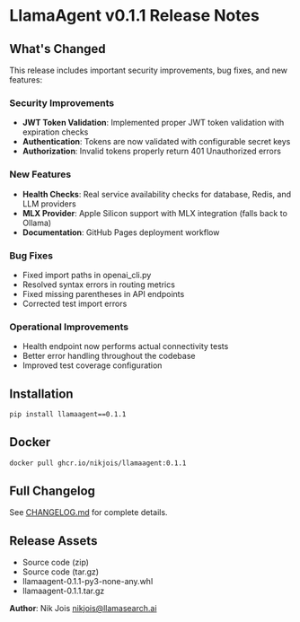# LlamaAgent v0.1.1 Release Notes

## What's Changed

This release includes important security improvements, bug fixes, and new features:

### Security Improvements
- **JWT Token Validation**: Implemented proper JWT token validation with expiration checks
- **Authentication**: Tokens are now validated with configurable secret keys
- **Authorization**: Invalid tokens properly return 401 Unauthorized errors

### New Features  
- **Health Checks**: Real service availability checks for database, Redis, and LLM providers
- **MLX Provider**: Apple Silicon support with MLX integration (falls back to Ollama)
- **Documentation**: GitHub Pages deployment workflow

### Bug Fixes
- Fixed import paths in openai_cli.py
- Resolved syntax errors in routing metrics
- Fixed missing parentheses in API endpoints
- Corrected test import errors

### Operational Improvements
- Health endpoint now performs actual connectivity tests
- Better error handling throughout the codebase
- Improved test coverage configuration

## Installation

```bash
pip install llamaagent==0.1.1
```

## Docker

```bash
docker pull ghcr.io/nikjois/llamaagent:0.1.1
```

## Full Changelog

See [CHANGELOG.md](https://github.com/nikjois/llamaagent/blob/main/CHANGELOG.md) for complete details.

## Release Assets

- Source code (zip)
- Source code (tar.gz)
- llamaagent-0.1.1-py3-none-any.whl
- llamaagent-0.1.1.tar.gz

**Author**: Nik Jois <nikjois@llamasearch.ai>